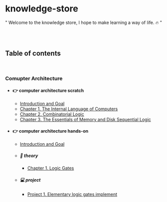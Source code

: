 # knowledge-store

"
Welcome to the knowledge store, I hope to make learning a way of life. :fire:
"

<br>
<br>

## Table of contents

<br>

### Comupter Architecture

- #### :point_right: computer architecture scratch

  - [Introduction and Goal](/comupter-architecture/computer-architecture-scratch/README.md)
  - [Chapter 1. The Internal Language of Computers](/comupter-architecture/computer-architecture-scratch/section1.md)
  - [Chapter 2. Combinatorial Logic](/comupter-architecture/computer-architecture-scratch/section2.md)
  - [Chapter 3. The Essentials of Memory and Disk Sequential Logic](/comupter-architecture/computer-architecture-scratch/section3.md)

- #### :point_right: computer architecture hands-on

  - [Introduction and Goal](/comupter-architecture/computer-architecture-hands-on/README.md)

  - ##### :memo: theory
    - [Chapter 1. Logic Gates](/comupter-architecture/computer-architecture-hands-on/chapter1.md)
  - ##### :computer: project
    - [Project 1. Elementary logic gates implement](/comupter-architecture/computer-architecture-hands-on/project1.md)